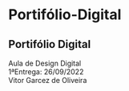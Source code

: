 # Portifólio-Digital
## Portifólio Digital <br>
Aula de Design Digital <br>
1ªEntrega: 26/09/2022 <br>
Vitor Garcez de Oliveira
